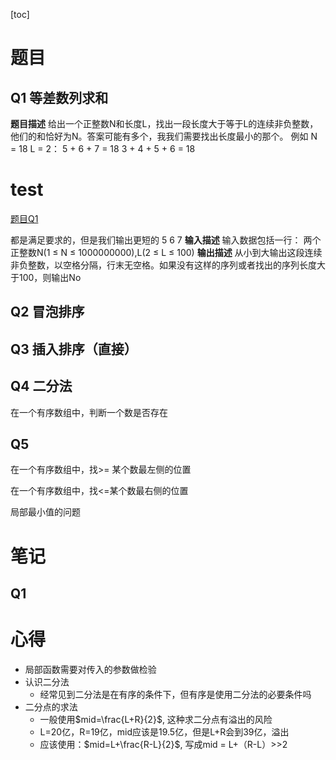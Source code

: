[toc]

# 题目
## Q1 等差数列求和

**题目描述**
给出一个正整数N和长度L，找出一段长度大于等于L的连续非负整数，他们的和恰好为N。答案可能有多个，我我们需要找出长度最小的那个。
例如 N = 18 L = 2：
5 + 6 + 7 = 18
3 + 4 + 5 + 6 = 18

# test

[题目Q1](##Q1)

都是满足要求的，但是我们输出更短的 5 6 7
**输入描述**
输入数据包括一行： 两个正整数N(1 ≤ N ≤ 1000000000),L(2 ≤ L ≤ 100)
**输出描述**
从小到大输出这段连续非负整数，以空格分隔，行末无空格。如果没有这样的序列或者找出的序列长度大于100，则输出No

## Q2 冒泡排序

## Q3 插入排序（直接）

## Q4 二分法

在一个有序数组中，判断一个数是否存在

## Q5

在一个有序数组中，找>= 某个数最左侧的位置

在一个有序数组中，找<=某个数最右侧的位置

局部最小值的问题

# 笔记

## Q1

# 心得

* 局部函数需要对传入的参数做检验
* 认识二分法
  * 经常见到二分法是在有序的条件下，但有序是使用二分法的必要条件吗
* 二分点的求法
  * 一般使用$mid=\frac{L+R}{2}$, 这种求二分点有溢出的风险
  * L=20亿，R=19亿，mid应该是19.5亿，但是L+R会到39亿，溢出
  * 应该使用：$mid=L+\frac{R-L}{2}$, 写成mid = L+（R-L）>>2

